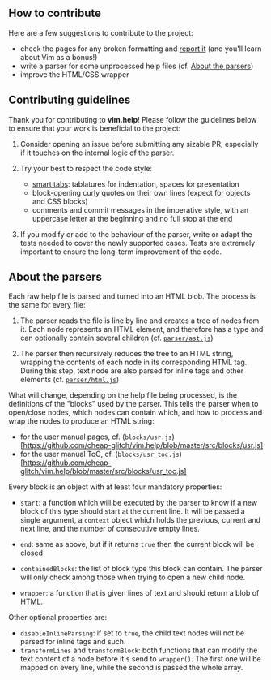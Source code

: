 ## How to contribute

Here are a few suggestions to contribute to the project:
  * check the pages for any broken formatting and [report it](https://github.com/cheap-glitch/vim.help/issues/new?labels=bug%2C+parser&template=1_parsing_error.md)
    (and you'll learn about Vim as a bonus!)
  * write a parser for some unprocessed help files (cf. [About the parsers](#about-the-parsers))
  * improve the HTML/CSS wrapper

## Contributing guidelines

Thank you for  contributing to **vim.help**! Please follow  the guidelines below
to ensure that your work is beneficial to the project:

1. Consider opening an issue before submitting any sizable PR, especially
   if it touches on the internal logic of the parser.

2. Try your best to respect the code style:
    * [smart  tabs](https://www.emacswiki.org/emacs/SmartTabs):  tablatures  for
      indentation, spaces for presentation
    * block-opening curly quotes on their  own lines (expect for objects and CSS
      blocks)
    * comments  and commit messages in  the imperative style, with  an uppercase
      letter at the beginning and no full stop at the end

3. If you modify or add to the behaviour of the parser, write or adapt the tests
   needed to cover  the newly supported cases. Tests are  extremely important to
   ensure the long-term improvement of the code.

## About the parsers

Each raw help  file is parsed and turned  into an HTML blob. The  process is the
same for every file:

1. The parser reads  the file is line by  line and creates a tree  of nodes from
   it. Each node  represents an HTML element,  and therefore has a  type and can
   optionally contain several children
   (cf. [`parser/ast.js`](https://github.com/cheap-glitch/vim.help/blob/master/src/parser/ast.js))

2. The parser then recursively reduces the  tree to an HTML string, wrapping the
   contents of each  node in its corresponding HTML tag.  During this step, text
   node are also parsed for inline tags and other elements
   (cf. [`parser/html.js`](https://github.com/cheap-glitch/vim.help/blob/master/src/parser/html.js))

What will change, depending on the help file being processed, is the definitions
of the  "blocks" used by  the parser. This tells  the parser when  to open/close
nodes, which nodes can  contain which, and how to process and  wrap the nodes to
produce an HTML string:
  * for the user manual pages, cf. (`blocks/usr.js`)[https://github.com/cheap-glitch/vim.help/blob/master/src/blocks/usr.js]
  * for the user manual ToC, cf. (`blocks/usr_toc.js`)[https://github.com/cheap-glitch/vim.help/blob/master/src/blocks/usr_toc.js]

Every block is an object with at least four mandatory properties:

 * `start`: a  function which will be  executed by the  parser to know if  a new
   block of  this type should  start at  the current line.  It will be  passed a
   single argument,  a `context`  object which holds  the previous,  current and
   next line, and the number of consecutive empty lines.

 * `end`: same as above, but if it returns `true` then the current block will be
   closed

 * `containedBlocks`: the list of block  type this block can contain. The parser
   will only check among those when trying to open a new child node.

 * `wrapper`: a function that is given lines of text and should return a blob of
   HTML.

Other optional properties are:
 * `disableInlineParsing`:  if set to `true`,  the child text nodes  will not be
   parsed for inline tags and such.
 * `transformLines`  and `transformBlock`:  both functions  that can  modify the
   text content of a node before it's send to `wrapper()`. The first one will be
   mapped on every line, while the second is passed the whole array.

